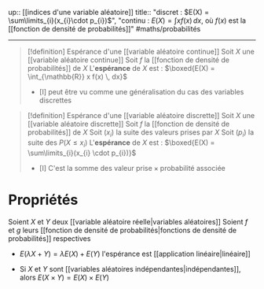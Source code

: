 up:: [[indices d'une variable aléatoire]]
title:: "discret : $E(X) = \sum\limits_{i}(x_{i}\cdot p_{i})$", "continu : $E(X) = \int x f(x) \, dx$, où $f(x)$ est la [[fonction de densité de probabilités]]"
#maths/probabilités 

---

> [!definition] Espérance d'une [[variable aléatoire continue]]
> Soit $X$ une [[variable aléatoire continue]]
> Soit $f$ la [[fonction de densité de probabilités]] de $X$
> L'**espérance** de $X$ est :
> $\boxed{E(X) = \int_{\mathbb{R}} x f(x) \, dx}$
>  - [I]  peut être vu comme une généralisation du cas des variables discrettes

> [!definition] Espérance d'une [[variable aléatoire discrette]]
> Soit $X$ une [[variable aléatoire discrette]]
> Soit $f$ la [[fonction de densité de probabilités]] de $X$
> Soit $(x_{i})$ la suite des valeurs prises par $X$
> Soit $(p_{i})$ la suite des $P(X \leq x_{i})$
> L'**espérance** de $X$ est :
> $\boxed{E(X) = \sum\limits_{i}(x_{i} \cdot p_{i})}$
>  - [I]  C'est la somme des $\text{valeur prise} \times \text{probabilité associée}$


# Propriétés
Soient $X$ et $Y$ deux [[variable aléatoire réelle|variables aléatoires]]
Soient $f$ et $g$ leurs [[fonction de densité de probabilités|fonctions de densité de probabilités]] respectives


 - $E( \lambda X + Y) = \lambda  E(X) + E(Y)$ l'espérance est [[application linéaire|linéaire]]

 - Si $X$ et $Y$ sont [[variables aléatoires indépendantes|indépendantes]], alors $E(X \times Y) = E(X) \times E(Y)$
